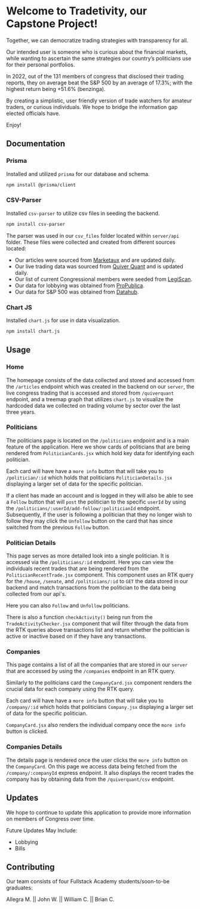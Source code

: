 # Welcome to Tradetivity, our Capstone Project!

Together, we can democratize trading strategies with transparency for all.

Our intended user is someone who is curious about the financial markets, while wanting to ascertain the same strategies our country’s politicians use for their personal portfolios.

In 2022, out of the 131 members of congress that disclosed their trading reports, they on average beat the S&P 500 by an average of 17.3%; with the highest return being +51.6% (benzinga).

By creating a simplistic, user friendly version of trade watchers for amateur traders, or curious individuals. We hope to bridge the information gap elected officials have.

Enjoy!

## Documentation

### Prisma

Installed and utilized `prisma` for our database and schema.

```bash
npm install @prisma/client
```

### CSV-Parser

Installed `csv-parser` to utilize csv files in seeding the backend.

```bash
npm install csv-parser
```

The parser was used in our `csv_files` folder located within `server/api` folder. These files were collected and created from different sources located:

- Our articles were sourced from [Marketaux](https://www.marketaux.com/) and are updated daily.
- Our live trading data was sourced from [Quiver Quant](https://api.quiverquant.com/docs/#/) and is updated daily.
- Our list of current Congressional members were seeded from [LegiScan](https://legiscan.com/).
- Our data for lobbying was obtained from [ProPublica](https://www.propublica.org).
- Our data for S&P 500 was obtained from [Datahub](https://datahub.io/core/s-and-p-500-companies).

### Chart JS

Installed `chart.js` for use in data visualization.

```bash
npm install chart.js
```

## Usage

### Home

The homepage consists of the data collected and stored and accessed from the `/articles` endpoint which was created in the backend on our `server`, the live congress trading that is accessed and stored from `/quiverquant` endpoint, and a treemap graph that utilizes `chart.js` to visualize the hardcoded data we collected on trading volume by sector over the last three years.

### Politicians

The politicians page is located on the `/politicians` endpoint and is a main feature of the application. Here we show cards of politicians that are being rendered from `PoliticianCards.jsx` which hold key data for identifying each politician.

Each card will have have a `more info` button that will take you to `/politician/:id` which holds that politicians `PoliticianDetails.jsx` displaying a larger set of data for the specific politician.

If a client has made an account and is logged in they will also be able to see a `Follow` button that will `post` the politician to the specific `userId` by using the `/politicians/:userId/add-follow/:politicianId` endpoint. Subsequently, if the user is following a politician that they no longer wish to follow they may click the `Unfollow` button on the card that has since switched from the previous `Follow` button.

### Politician Details

This page serves as more detailed look into a single politician. It is accessed via the `/politicians/:id` endpoint. Here you can view the individuals recent trades that are being rendered from the `PoliticianRecentTrade.jsx` component. This component uses an RTK query for the `/house`, `/senate`, and `/politicians/:id` to `GET` the data stored in our backend and match transactions from the politician to the data being collected from our api's.

Here you can also `Follow` and `Unfollow` politicians.

There is also a function `checkActivity()` being run from the `TradeActivityChecker.jsx` component that will filter through the data from the RTK queries above transactions list and return whether the politician is active or inactive based on if they have any transactions.

### Companies

This page contains a list of all the companies that are stored in our `server` that are accessed by using the `/companies` endpoint in an RTK query.

Similarly to the politicians card the `CompanyCard.jsx` component renders the crucial data for each company using the RTK query.

Each card will have have a `more info` button that will take you to `/company/:id` which holds that politicians `Company.jsx` displaying a larger set of data for the specific politician.

`CompanyCard.jsx` also renders the individual company once the `more info` button is clicked.

### Companies Details

The details page is rendered once the user clicks the `more info` button on the `CompanyCard`. On this page we access data being fetched from the `/company/:companyId` express endpoint. It also displays the recent trades the company has by obtaining data from the `/quiverquant/csv` endpoint.

## Updates

We hope to continue to update this application to provide more information on members of Congress over time.

Future Updates May Include:

- Lobbying
- Bills

## Contributing

Our team consists of four Fullstack Academy students/soon-to-be graduates:

Allegra M. || John W. || William C. || Brian C.
